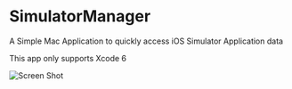 SimulatorManager
================

A Simple Mac Application to quickly access iOS Simulator Application data

This app only supports Xcode 6

![Screen Shot](/Screenshot/1.png?raw=true "Screen Shot")


